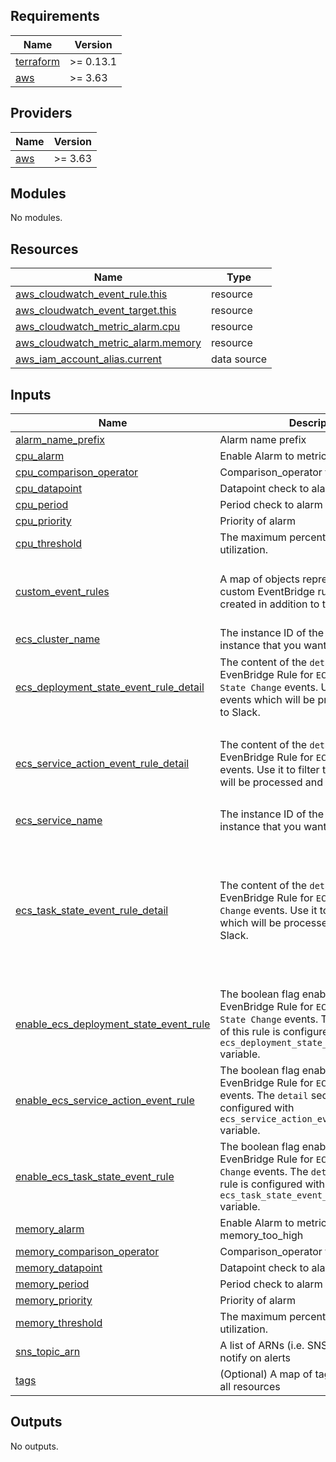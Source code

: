 <!-- BEGIN_TF_DOCS -->
## Requirements

| Name | Version |
|------|---------|
| <a name="requirement_terraform"></a> [terraform](#requirement\_terraform) | >= 0.13.1 |
| <a name="requirement_aws"></a> [aws](#requirement\_aws) | >= 3.63 |

## Providers

| Name | Version |
|------|---------|
| <a name="provider_aws"></a> [aws](#provider\_aws) | >= 3.63 |

## Modules

No modules.

## Resources

| Name | Type |
|------|------|
| [aws_cloudwatch_event_rule.this](https://registry.terraform.io/providers/hashicorp/aws/latest/docs/resources/cloudwatch_event_rule) | resource |
| [aws_cloudwatch_event_target.this](https://registry.terraform.io/providers/hashicorp/aws/latest/docs/resources/cloudwatch_event_target) | resource |
| [aws_cloudwatch_metric_alarm.cpu](https://registry.terraform.io/providers/hashicorp/aws/latest/docs/resources/cloudwatch_metric_alarm) | resource |
| [aws_cloudwatch_metric_alarm.memory](https://registry.terraform.io/providers/hashicorp/aws/latest/docs/resources/cloudwatch_metric_alarm) | resource |
| [aws_iam_account_alias.current](https://registry.terraform.io/providers/hashicorp/aws/latest/docs/data-sources/iam_account_alias) | data source |

## Inputs

| Name | Description | Type | Default | Required |
|------|-------------|------|---------|:--------:|
| <a name="input_alarm_name_prefix"></a> [alarm\_name\_prefix](#input\_alarm\_name\_prefix) | Alarm name prefix | `string` | `""` | no |
| <a name="input_cpu_alarm"></a> [cpu\_alarm](#input\_cpu\_alarm) | Enable Alarm to metric: cpu | `bool` | `true` | no |
| <a name="input_cpu_comparison_operator"></a> [cpu\_comparison\_operator](#input\_cpu\_comparison\_operator) | Comparison\_operator to alarm | `string` | `"GreaterThanThreshold"` | no |
| <a name="input_cpu_datapoint"></a> [cpu\_datapoint](#input\_cpu\_datapoint) | Datapoint check to alarm | `number` | `15` | no |
| <a name="input_cpu_period"></a> [cpu\_period](#input\_cpu\_period) | Period check to alarm (in seconds) | `number` | `60` | no |
| <a name="input_cpu_priority"></a> [cpu\_priority](#input\_cpu\_priority) | Priority of alarm | `string` | `"P3"` | no |
| <a name="input_cpu_threshold"></a> [cpu\_threshold](#input\_cpu\_threshold) | The maximum percentage of CPU utilization. | `string` | `90` | no |
| <a name="input_custom_event_rules"></a> [custom\_event\_rules](#input\_custom\_event\_rules) | A map of objects representing the custom EventBridge rule which will be created in addition to the default rules. | <pre>map(object({<br>    detail-type = any<br>    detail      = any<br>  }))</pre> | `{}` | no |
| <a name="input_ecs_cluster_name"></a> [ecs\_cluster\_name](#input\_ecs\_cluster\_name) | The instance ID of the RDS database instance that you want to monitor. | `string` | n/a | yes |
| <a name="input_ecs_deployment_state_event_rule_detail"></a> [ecs\_deployment\_state\_event\_rule\_detail](#input\_ecs\_deployment\_state\_event\_rule\_detail) | The content of the `detail` section in the EvenBridge Rule for `ECS Deployment State Change` events. Use it to filter the events which will be processed and sent to Slack. | `any` | <pre>{<br>  "eventType": [<br>    "ERROR"<br>  ]<br>}</pre> | no |
| <a name="input_ecs_service_action_event_rule_detail"></a> [ecs\_service\_action\_event\_rule\_detail](#input\_ecs\_service\_action\_event\_rule\_detail) | The content of the `detail` section in the EvenBridge Rule for `ECS Service Action` events. Use it to filter the events which will be processed and sent to Slack. | `any` | <pre>{<br>  "eventType": [<br>    "WARN",<br>    "ERROR"<br>  ]<br>}</pre> | no |
| <a name="input_ecs_service_name"></a> [ecs\_service\_name](#input\_ecs\_service\_name) | The instance ID of the RDS database instance that you want to monitor. | `string` | n/a | yes |
| <a name="input_ecs_task_state_event_rule_detail"></a> [ecs\_task\_state\_event\_rule\_detail](#input\_ecs\_task\_state\_event\_rule\_detail) | The content of the `detail` section in the EvenBridge Rule for `ECS Task State Change` events. Use it to filter the events which will be processed and sent to Slack. | `any` | <pre>{<br>  "lastStatus": [<br>    "STOPPED"<br>  ],<br>  "stoppedReason": [<br>    {<br>      "anything-but": {<br>        "prefix": "Scaling activity initiated by (deployment ecs-svc/"<br>      }<br>    }<br>  ]<br>}</pre> | no |
| <a name="input_enable_ecs_deployment_state_event_rule"></a> [enable\_ecs\_deployment\_state\_event\_rule](#input\_enable\_ecs\_deployment\_state\_event\_rule) | The boolean flag enabling the EvenBridge Rule for `ECS Deployment State Change` events. The `detail` section of this rule is configured with `ecs_deployment_state_event_rule_detail` variable. | `bool` | `true` | no |
| <a name="input_enable_ecs_service_action_event_rule"></a> [enable\_ecs\_service\_action\_event\_rule](#input\_enable\_ecs\_service\_action\_event\_rule) | The boolean flag enabling the EvenBridge Rule for `ECS Service Action` events. The `detail` section of this rule is configured with `ecs_service_action_event_rule_detail` variable. | `bool` | `true` | no |
| <a name="input_enable_ecs_task_state_event_rule"></a> [enable\_ecs\_task\_state\_event\_rule](#input\_enable\_ecs\_task\_state\_event\_rule) | The boolean flag enabling the EvenBridge Rule for `ECS Task State Change` events. The `detail` section of this rule is configured with `ecs_task_state_event_rule_detail` variable. | `bool` | `true` | no |
| <a name="input_memory_alarm"></a> [memory\_alarm](#input\_memory\_alarm) | Enable Alarm to metric: memory\_too\_high | `bool` | `true` | no |
| <a name="input_memory_comparison_operator"></a> [memory\_comparison\_operator](#input\_memory\_comparison\_operator) | Comparison\_operator to alarm | `string` | `"GreaterThanThreshold"` | no |
| <a name="input_memory_datapoint"></a> [memory\_datapoint](#input\_memory\_datapoint) | Datapoint check to alarm | `number` | `5` | no |
| <a name="input_memory_period"></a> [memory\_period](#input\_memory\_period) | Period check to alarm (in seconds) | `number` | `60` | no |
| <a name="input_memory_priority"></a> [memory\_priority](#input\_memory\_priority) | Priority of alarm | `string` | `"P3"` | no |
| <a name="input_memory_threshold"></a> [memory\_threshold](#input\_memory\_threshold) | The maximum percentage of memory utilization. | `number` | `90` | no |
| <a name="input_sns_topic_arn"></a> [sns\_topic\_arn](#input\_sns\_topic\_arn) | A list of ARNs (i.e. SNS Topic ARN) to notify on alerts | `list(string)` | n/a | yes |
| <a name="input_tags"></a> [tags](#input\_tags) | (Optional) A map of tags to assign to the all resources | `map(string)` | `{}` | no |

## Outputs

No outputs.
<!-- END_TF_DOCS -->